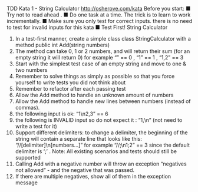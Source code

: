 TDD Kata 1 - String Calculator
http://osherove.com/kata
Before you start:
■ Try not to read ahead .
■ Do one task at a time. The trick is to learn to work incrementally.
■ Make sure you only test for correct inputs. there is no need to test for invalid inputs for
this kata
■ Test First!
String Calculator
1. In a test-first manner, create a simple class class StringCalculator
   with a method public int Add(string numbers)
2. The method can take 0, 1 or 2 numbers, and will return their sum
   (for an empty string it will return 0)
   for example
   “” == 0 , “1” == 1 , “1,2” == 3
3. Start with the simplest test case of an empty string and move to one & two
   numbers
4. Remember to solve things as simply as possible so that you force yourself to
   write tests you did not think about
5. Remember to refactor after each passing test
6. Allow the Add method to handle an unknown amount of numbers
7. Allow the Add method to handle new lines between numbers (instead of commas).
8. the following input is ok: “1\n2,3” == 6
9. the following is INVALID input so do not expect it : “1,\n” (not need to write a
   test for it)
10. Support different delimiters:
    to change a delimiter, the beginning of the string will contain a separate line
    that looks like this:
    “//[delimiter]\n[numbers…]”
    for example
    “//;\n1;2” == 3
    since the default delimiter is ‘;’ .
    Note: All existing scenarios and tests should still be supported
11. Calling Add with a negative number will throw an exception “negatives not allowed” -
    and the negative that was passed.
12. If there are multiple negatives, show all of them in the exception message